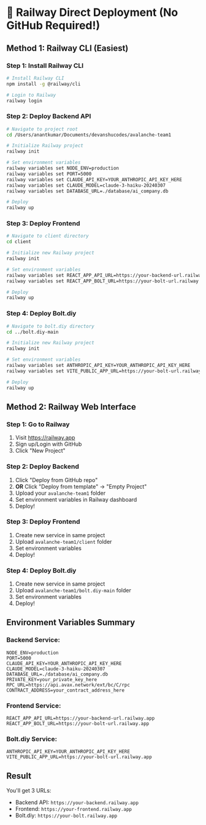 # 🚀 Railway Direct Deployment (No GitHub Required!)

## Method 1: Railway CLI (Easiest)

### Step 1: Install Railway CLI
```bash
# Install Railway CLI
npm install -g @railway/cli

# Login to Railway
railway login
```

### Step 2: Deploy Backend API
```bash
# Navigate to project root
cd /Users/anantkumar/Documents/devanshucodes/avalanche-team1

# Initialize Railway project
railway init

# Set environment variables
railway variables set NODE_ENV=production
railway variables set PORT=5000
railway variables set CLAUDE_API_KEY=YOUR_ANTHROPIC_API_KEY_HERE
railway variables set CLAUDE_MODEL=claude-3-haiku-20240307
railway variables set DATABASE_URL=./database/ai_company.db

# Deploy
railway up
```

### Step 3: Deploy Frontend
```bash
# Navigate to client directory
cd client

# Initialize new Railway project
railway init

# Set environment variables
railway variables set REACT_APP_API_URL=https://your-backend-url.railway.app
railway variables set REACT_APP_BOLT_URL=https://your-bolt-url.railway.app

# Deploy
railway up
```

### Step 4: Deploy Bolt.diy
```bash
# Navigate to bolt.diy directory
cd ../bolt.diy-main

# Initialize new Railway project
railway init

# Set environment variables
railway variables set ANTHROPIC_API_KEY=YOUR_ANTHROPIC_API_KEY_HERE
railway variables set VITE_PUBLIC_APP_URL=https://your-bolt-url.railway.app

# Deploy
railway up
```

## Method 2: Railway Web Interface

### Step 1: Go to Railway
1. Visit https://railway.app
2. Sign up/Login with GitHub
3. Click "New Project"

### Step 2: Deploy Backend
1. Click "Deploy from GitHub repo"
2. **OR** Click "Deploy from template" → "Empty Project"
3. Upload your `avalanche-team1` folder
4. Set environment variables in Railway dashboard
5. Deploy!

### Step 3: Deploy Frontend
1. Create new service in same project
2. Upload `avalanche-team1/client` folder
3. Set environment variables
4. Deploy!

### Step 4: Deploy Bolt.diy
1. Create new service in same project
2. Upload `avalanche-team1/bolt.diy-main` folder
3. Set environment variables
4. Deploy!

## Environment Variables Summary

### Backend Service:
```
NODE_ENV=production
PORT=5000
CLAUDE_API_KEY=YOUR_ANTHROPIC_API_KEY_HERE
CLAUDE_MODEL=claude-3-haiku-20240307
DATABASE_URL=./database/ai_company.db
PRIVATE_KEY=your_private_key_here
RPC_URL=https://api.avax.network/ext/bc/C/rpc
CONTRACT_ADDRESS=your_contract_address_here
```

### Frontend Service:
```
REACT_APP_API_URL=https://your-backend-url.railway.app
REACT_APP_BOLT_URL=https://your-bolt-url.railway.app
```

### Bolt.diy Service:
```
ANTHROPIC_API_KEY=YOUR_ANTHROPIC_API_KEY_HERE
VITE_PUBLIC_APP_URL=https://your-bolt-url.railway.app
```

## Result
You'll get 3 URLs:
- Backend API: `https://your-backend.railway.app`
- Frontend: `https://your-frontend.railway.app`
- Bolt.diy: `https://your-bolt.railway.app`
